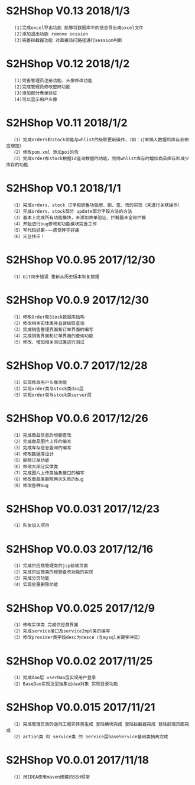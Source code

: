 # S2HShop V0.13 2018/1/3
       (1)完成excel导出功能 能够将数据库中的信息导出成excel文件
       (2)添加退出功能 remove session
       (3)完善拦截器功能 对直接访问路径进行session判断
     
# S2HShop V0.12 2018/1/2
       (1)完善管理员注册功能、头像修改功能
       (2)完成管理员修改密码功能
       (3)添加部分表单验证
       (4)可以显示用户头像
       
# S2HShop V0.11 2018/1/2
      （1）完成orders和stock功能与whlist的级联更新操作，（如：订单插入数据后库存会相应增加）
      （2）修改pom.xml 添加poi的包
      （3）完成order和stock根据id查询数据的功能，完成whlist库存的增加商品库存和减少库存的功能
    
# S2HShop V0.1 2018/1/1
      （1）完成orders、stock 订单和销售功能增、删、查、改的实现（未进行关联操作）
      （2）完成orders、stock部分 update部分字段方法的方法
      （3）基本上完成所有功能模块，未添加表单验证、拦截器未全部拦截
      （4）开始进行bug修改和功能模块完善工作
      （5）写代码好累~~~感觉脖子好痛
      （6）元旦快乐！
      
# S2HShop V0.0.95 2017/12/30
      （1）Git同步错误 重新从历史版本恢复数据
      
# S2HShop V0.0.9 2017/12/30
      （1）修改Order和Stock数据库结构
      （2）修改相关实体类并且做级联查询
      （3）完成销售管理界面和订单界面的编写
      （4）完成销售界面和订单界面的查询功能
      （5）修改、增加相关测试类进行测试
      
# S2HShop V0.0.7 2017/12/28
      （1）实现修改用户头像功能
      （2）实现order类与stock类dao层
      （3）实现order类与stock类server层
     
# S2HShop V0.0.6 2017/12/26
      （1）完成商品信息的增删查改
      （2）完成商品图片上传的编写
      （3）完成库存信息查询的编写
      （4）修改数据库设计
      （5）删除订单功能
      （6）修改大部分实体类
      （7）完成图片上传类抽象接口的编写
      （8）修改商品类删除两次失败的bug
      （9）修改各种bug
      
# S2HShop V0.0.031 2017/12/23
      （1）队友加入项目
     
# S2HShop V0.0.03 2017/12/16
      （1）完成供应商管理类的jsp前端页面
      （2）完成供应商类的增删查改功能的实现
      （3）完成分页功能
      （4）实现批量删除功能
# S2HShop V0.0.025 2017/12/9
      （1）修改实体类 完成供应商界面
      （2）完成service接口及serviceImpl类的编写 
      （3）修改provider类字段desc为desce（与mysql关键字冲突）
      
# S2HShop V0.0.02 2017/11/25
      （1）完成Dao层 userDao层实现用户登录 
      （2）BaseDao实现泛型抽象出dao对象 实现登录功能 
  
# S2HShop V0.0.015 2017/11/21
      （1）完成管理员类的逆向工程实体类生成 登陆模块完成 登陆拦截器完成 登陆前端页面完成 
      （2）action类 和 service类 的 Service层baseService基础类抽离完成

# S2HShop V0.0.01 2017/11/18
      （1）用IDEA使用maven搭建的SSH框架


